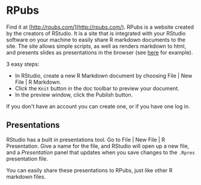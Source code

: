 # RPubs

Find it at [http://rpubs.com/](http://rpubs.com/). RPubs is a website created by the creators of RStudio.  It is a site that is integrated with your RStudio software on your machine to easily share R markdown documents to the site. The site allows simple scripts, as well as renders markdown to html, and presents slides as presentations in the browser (see [here](http://rpubs.com/recology_/rresources) for example). 

3 easy steps:

* In RStudio, create a new R Markdown document by choosing File | New File | R Markdown.
* Click the `Knit` button in the doc toolbar to preview your document.
* In the preview window, click the Publish button.

If you don't have an account you can create one, or if you have one log in. 

## Presentations

RStudio has a built in presentations tool. Go to File | New File | R Presentation. Give a name for the file, and RStudio will open up a new file, and a _Presentation_ panel that updates when you save changes to the `.Rpres` presentation file.

You can easily share these presentations to RPubs, just like other R markdown files. 